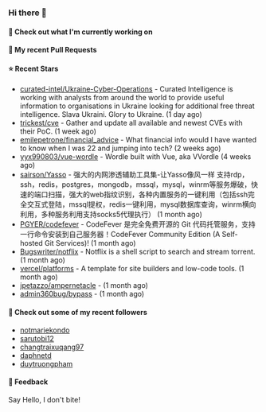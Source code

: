 ### Hi there 👋

#### 👷 Check out what I'm currently working on

#### 🔨 My recent Pull Requests


#### ⭐ Recent Stars

- [curated-intel/Ukraine-Cyber-Operations](https://github.com/curated-intel/Ukraine-Cyber-Operations) - Curated Intelligence is working with analysts from around the world to provide useful information to organisations in Ukraine looking for additional free threat intelligence. Slava Ukraini. Glory to Ukraine. (1 day ago)
- [trickest/cve](https://github.com/trickest/cve) - Gather and update all available and newest CVEs with their PoC. (1 week ago)
- [emilepetrone/financial_advice](https://github.com/emilepetrone/financial_advice) - What financial info would I have wanted to know when I was 22 and jumping into tech? (2 weeks ago)
- [yyx990803/vue-wordle](https://github.com/yyx990803/vue-wordle) - Wordle built with Vue, aka VVordle (4 weeks ago)
- [sairson/Yasso](https://github.com/sairson/Yasso) - 强大的内网渗透辅助工具集-让Yasso像风一样 支持rdp，ssh，redis，postgres，mongodb，mssql，mysql，winrm等服务爆破，快速的端口扫描，强大的web指纹识别，各种内置服务的一键利用（包括ssh完全交互式登陆，mssql提权，redis一键利用，mysql数据库查询，winrm横向利用，多种服务利用支持socks5代理执行） (1 month ago)
- [PGYER/codefever](https://github.com/PGYER/codefever) - CodeFever 是完全免费开源的 Git 代码托管服务，支持一行命令安装到自己服务器！CodeFever Community Edition (A Self-hosted Git Services)! (1 month ago)
- [Bugswriter/notflix](https://github.com/Bugswriter/notflix) - Notflix is a shell script to search and stream torrent. (1 month ago)
- [vercel/platforms](https://github.com/vercel/platforms) - A template for site builders and low-code tools. (1 month ago)
- [jpetazzo/ampernetacle](https://github.com/jpetazzo/ampernetacle) -  (1 month ago)
- [admin360bug/bypass](https://github.com/admin360bug/bypass) -  (1 month ago)

#### 👯 Check out some of my recent followers

- [notmariekondo](https://github.com/notmariekondo)
- [sarutobi12](https://github.com/sarutobi12)
- [changtraixuqang97](https://github.com/changtraixuqang97)
- [daphnetd](https://github.com/daphnetd)
- [duytruongpham](https://github.com/duytruongpham)

#### 💬 Feedback

Say Hello, I don't bite!